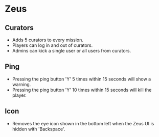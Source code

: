 
# Zeus

## Curators 
- Adds 5 curators to every mission.
- Players can log in and out of curators.
- Admins can kick a single user or all users from curators.

## Ping
- Pressing the ping button 'Y' 5 times within 15 seconds will show a warning.
- Pressing the ping button 'Y' 10 times within 15 seconds will kill the player.

## Icon
- Removes the eye icon shown in the bottom left when the Zeus UI is hidden with 'Backspace'.
